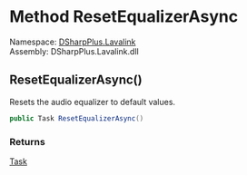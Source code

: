# Method ResetEqualizerAsync

Namespace: [DSharpPlus.Lavalink](DSharpPlus.Lavalink.md)  
Assembly: DSharpPlus.Lavalink.dll

## <a id="DSharpPlus_Lavalink_LavalinkGuildConnection_ResetEqualizerAsync"></a>ResetEqualizerAsync\(\)

Resets the audio equalizer to default values.

```csharp
public Task ResetEqualizerAsync()
```

### Returns

[Task](https://learn.microsoft.com/dotnet/api/system.threading.tasks.task)

